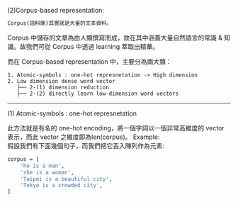 (2)Corpus-based representation:
```bash
Corpus(語料庫)其實就是大量的文本資料。
```
Corpus 中儲存的文章為由人類撰寫而成，故在其中涵蓋大量自然語言的常識 & 知識。故我們可從 Corpus 中透過 learning 萃取出精華。

而在 Corpus-based representation 中，主要分為兩大類：
```
1. Atomic-symbols : one-hot represnetation -> High dimension
2. Low dimension dense word vector
   ├── 2-(1) dimension reduction
   ├── 2-(2) directly learn low-dimension word vectors
```
------------------------------------------------------------------------------
(1) Atomic-symbols : one-hot represnetation

此方法就是有名的 one-hot encoding，將一個字詞以一個非常高維度的 vector 表示，而此 vector 之維度即為len(corpus)。
Example:
<br>假設我們有下面幾個句子，而我們把它丟入陣列作為元素:
```bash
corpus = [
    'he is a man',
    'she is a woman',
    'Taipei is a beautiful city',
    'Tokyo is a crowded city',
]
```

